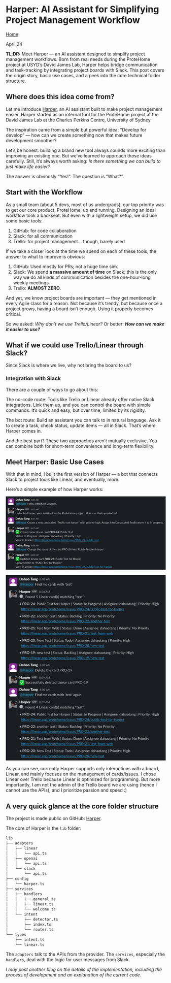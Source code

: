 # Harper: AI Assistant for Simplifying Project Management Workflow

[Home](../../main.html)

April 24

**TL;DR:** Meet Harper — an AI assistant designed to simplify project management workflows. Born from real needs during the ProteHome project at USYD’s David James Lab, Harper helps bridge communication and task-tracking by integrating project boards with Slack. This post covers the origin story, basic use cases, and a peek into the core technical folder structure.

## Where does this idea come from?

Let me introduce [Harper](https://github.com/DahaoTang/Harper), an AI assistant built to make project management easier. Harper started as an internal tool for the ProteHome project at the David James Lab at the Charles Perkins Centre, University of Sydney.

The inspiration came from a simple but powerful idea:
“Develop for develop” — how can we create something now that makes future development smoother?

Let’s be honest: building a brand new tool always sounds more exciting than improving an existing one. But we’ve learned to approach those ideas carefully. Still, it’s always worth asking: _Is there something we can build to just make life easier?_

The answer is obviously “Yes!”. The question is “What?”.

## Start with the Workflow

As a small team (about 5 devs, most of us undergrads), our top priority was to get our core product, ProteHome, up and running. Designing an ideal workflow took a backseat. But even with a lightweight setup, we did use some basic tools:

1. GitHub: for code collaboration
2. Slack: for all communication
3. Trello: for project management… though, barely used

If we take a closer look at the time we spend on each of these tools, the answer to what to improve is obvious:

1. GitHub: Used mostly for PRs; not a huge time sink
2. Slack: We spend **a massive amount of time** on Slack; this is the only way we do all kinds of communication besides the one-hour-long weekly meetings.
3. Trello: **ALMOST ZERO**.

And yet, we know project boards are important — they get mentioned in every Agile class for a reason. Not because it’s trendy, but because once a project grows, having a board isn’t enough. Using it properly becomes critical.

So we asked: _Why don’t we use Trello/Linear?_ Or better: **_How can we make it easier to use?_**

## What if we could use Trello/Linear through Slack?

Since Slack is where we live, why not bring the board to us?

### Integration with Slack

There are a couple of ways to go about this:

The no-code route: Tools like Trello or Linear already offer native Slack integrations. Link them up, and you can control the board with simple commands. It’s quick and easy, but over time, limited by its rigidity.

The bot route: Build an assistant you can talk to in natural language. Ask it to create a task, check status, update items — all in Slack. That’s where Harper comes in.

And the best part? These two approaches aren’t mutually exclusive. You can combine both for short-term convenience and long-term flexibility.

## Meet Harper: Basic Use Cases

With that in mind, I built the first version of Harper — a bot that connects Slack to project tools like Linear, and eventually, more.

Here’s a simple example of how Harper works:

![example_1](./example1.png)

![example_2](./example2.png)

As you can see, currently Harper supports only interactions with a board, Linear, and mainly focuses on the management of cards/issues. I chose Linear over Trello because Linear is optimized for programming. But more importantly, I am not the admin of the Trello board we are using (hence I cannot use the APIs), and I prioritize passion and speed :)

## A very quick glance at the core folder structure

The project is made public on GitHub: [Harper](https://github.com/DahaoTang/Harper).

The core of Harper is the `lib` folder:

```
lib
├── adapters
│   ├── linear
│   │   └── api.ts
│   ├── openai
│   │   └── api.ts
│   └── slack
│       └── api.ts
├── config
│   └── harper.ts
├── services
│   ├── handlers
│   │   ├── general.ts
│   │   ├── linear.ts
│   │   └── welcome.ts
│   └── intent
│       ├── detector.ts
│       ├── index.ts
│       └── router.ts
└── types
    ├── intent.ts
    └── linear.ts
```

The `adapters` talk to the APIs from the provider. The `services`, especially the `handlers`, deal with the logic for user messages from Slack.

_I may post another blog on the details of the implementation, including the process of development and an explanation of the current code._